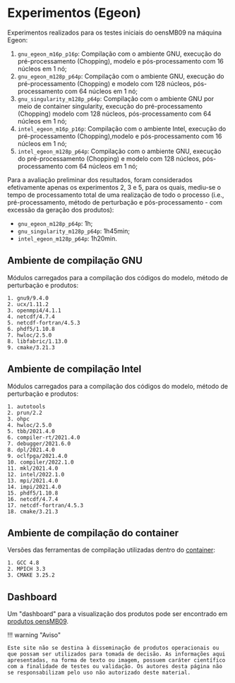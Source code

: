 # Experimentos (Egeon)

Experimentos realizados para os testes iniciais do oensMB09 na máquina Egeon:

1. `gnu_egeon_m16p_p16p`: Compilação com o ambiente GNU, execução do pré-processamento (Chopping), modelo e pós-processamento com 16 núcleos em 1 nó;
2. `gnu_egeon_m128p_p64p`: Compilação com o ambiente GNU, execução do pré-processamento (Chopping) e modelo com 128 núcleos, pós-processamento com 64 núcleos em 1 nó;
3. `gnu_singularity_m128p_p64p`: Compilação com o ambiente GNU por meio de container singularity, execução do pré-processamento (Chopping) modelo com 128 núcleos, pós-processamento com 64 núcleos em 1 nó;
4. `intel_egeon_m16p_p16p`: Compilação com o ambiente Intel, execução do pré-processamento (Chopping),modelo e pós-processamento com 16 núcleos em 1 nó;
5. `intel_egeon_m128p_p64p`: Compilação com o ambiente GNU, execução do pré-processamento (Chopping) e modelo com 128 núcleos, pós-processamento com 64 núcleos em 1 nó;

Para a avaliação preliminar dos resultados, foram considerados efetivamente apenas os experimentos 2, 3 e 5, para os quais, mediu-se o tempo de processamento total de uma realização de todo o processo (i.e., pré-processamento, método de perturbação e pós-processamento - com excessão da geração dos produtos):

* `gnu_egeon_m128p_p64p`: 1h;
* `gnu_singularity_m128p_p64p`: 1h45min;
* `intel_egeon_m128p_p64p`: 1h20min.

## Ambiente de compilação GNU

Módulos carregados para a compilação dos códigos do modelo, método de perturbação e produtos:

```
1. gnu9/9.4.0
2. ucx/1.11.2
3. openmpi4/4.1.1
4. netcdf/4.7.4
5. netcdf-fortran/4.5.3
6. phdf5/1.10.8
7. hwloc/2.5.0   
8. libfabric/1.13.0
9. cmake/3.21.3
```

## Ambiente de compilação Intel

Módulos carregados para a compilação dos códigos do modelo, método de perturbação e produtos:

```
1. autotools 
2. prun/2.2  
3. ohpc     
4. hwloc/2.5.0 
5. tbb/2021.4.0           
6. compiler-rt/2021.4.0
7. debugger/2021.6.0
8. dpl/2021.4.0 
9. oclfpga/2021.4.0
10. compiler/2022.1.0  
11. mkl/2021.4.0
12. intel/2022.1.0
13. mpi/2021.4.0
14. impi/2021.4.0  
15. phdf5/1.10.8
16. netcdf/4.7.4 
17. netcdf-fortran/4.5.3
18. cmake/3.21.3
```

## Ambiente de compilação do container

 Versões das ferramentas de compilação utilizadas dentro do [container](https://github.com/GAD-DIMNT-CPTEC/Containers/blob/main/oensMB09_BAM_V1.2.1_Env_XC50-Ubuntu-18.04_gcc-4.8.5_mpich-3.3_v0.2.def):

```
1. GCC 4.8
2. MPICH 3.3
3. CMAKE 3.25.2
```

## Dashboard

Um "dashboard" para a visualização dos produtos pode ser encontrado em [produtos oensMB09](https://gad-dimnt-cptec.github.io/oensMB09/produtos_oensMB09.html).

!!! warning "Aviso"

    Este site não se destina à disseminação de produtos operacionais ou que possam ser utilizados para tomada de decisão. As informações aqui apresentadas, na forma de texto ou imagem, possuem caráter científico com a finalidade de testes ou validação. Os autores desta página não se responsabilizam pelo uso não autorizado deste material.
